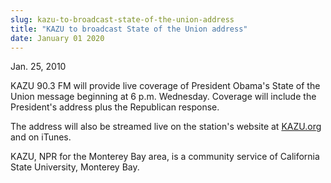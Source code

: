 ```yaml
---
slug: kazu-to-broadcast-state-of-the-union-address
title: "KAZU to broadcast State of the Union address"
date: January 01 2020
---
```


<p>Jan. 25, 2010
</p><p> 
</p><p>KAZU 90.3 FM will provide live coverage of President Obama's State of the Union message beginning at 6 p.m. Wednesday. Coverage will include the President's address plus the Republican response.
</p><p>The address will also be streamed live on the station's website at <a href="http://www.kazu.org">KAZU.org</a> and on iTunes.
</p><p>KAZU, NPR for the Monterey Bay area, is a community service of California State University, Monterey Bay.
</p><p> 
</p><p> 
</p>
